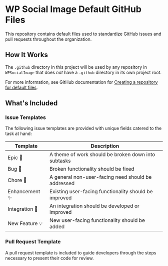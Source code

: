 # WP Social Image Default GitHub Files

This repository contains default files used to standardize GitHub issues and pull requests throughout the organization.

## How It Works

The `.github` directory in this project will be used by any repository in `WPSocialImage` that does _not_ have a `.github` directory in its own project root.

For more information, see GitHub documentation for [Creating a repository for default files](https://docs.github.com/en/github/building-a-strong-community/creating-a-default-community-health-file#creating-a-repository-for-default-files).

## What's Included

### Issue Templates

The following issue templates are provided with unique fields catered to the task at hand:

| Template       | Description                                           |
| -------------- | ----------------------------------------------------- |
| Epic 🚩        | A theme of work should be broken down into subtasks   |
| Bug 🐛         | Broken functionality should be fixed                  |
| Chore 🧹       | A general non-user-facing need should be addressed    |
| Enhancement ✨ | Existing user-facing functionality should be improved |
| Integration 🔌 | An integration should be developed or improved        |
| New Feature 💡 | New user-facing functionality should be added         |

### Pull Request Template

A pull request template is included to guide developers through the steps necessary to present their code for review.




